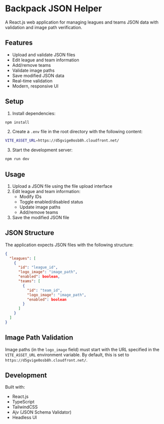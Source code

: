 # Backpack JSON Helper

A React.js web application for managing leagues and teams JSON data with validation and image path verification.

## Features

- Upload and validate JSON files
- Edit league and team information
- Add/remove teams
- Validate image paths
- Save modified JSON data
- Real-time validation
- Modern, responsive UI

## Setup

1. Install dependencies:
```bash
npm install
```

2. Create a `.env` file in the root directory with the following content:
```bash
VITE_ASSET_URL=https://d5gvige0osb8h.cloudfront.net/
```

3. Start the development server:
```bash
npm run dev
```

## Usage

1. Upload a JSON file using the file upload interface
2. Edit league and team information:
   - Modify IDs
   - Toggle enabled/disabled status
   - Update image paths
   - Add/remove teams
3. Save the modified JSON file

## JSON Structure

The application expects JSON files with the following structure:

```json
{
  "leagues": [
    {
      "id": "league_id",
      "logo_image": "image_path",
      "enabled": boolean,
      "teams": [
        {
          "id": "team_id",
          "logo_image": "image_path",
          "enabled": boolean
        }
      ]
    }
  ]
}
```

## Image Path Validation

Image paths (in the `logo_image` field) must start with the URL specified in the `VITE_ASSET_URL` environment variable. By default, this is set to `https://d5gvige0osb8h.cloudfront.net/`.

## Development

Built with:
- React.js
- TypeScript
- TailwindCSS
- Ajv (JSON Schema Validator)
- Headless UI
